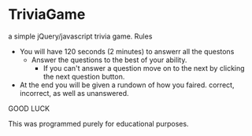 # TriviaGame
a simple jQuery/javascript trivia game.
Rules
- You will have 120 seconds (2 minutes) to answerr all the questons
  - Answer the questions to the best of your ability.
     - If you can't answer a question move on to the next by clicking the next question button.
- At the end you will be given a rundown of how you faired. correct, incorrect, as well as unanswered.

GOOD LUCK

This was programmed purely for educational purposes.
